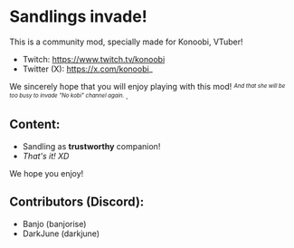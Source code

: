 # Sandlings invade!
This is a community mod, specially made for Konoobi, VTuber!
- Twitch: https://www.twitch.tv/konoobi
- Twitter (X): https://x.com/konoobi_

We sincerely hope that you will enjoy playing with this mod!
<sup><sub><i>
And that she will be too busy to invade "No kobi" channel  again.
</sub></sup></i>.

## Content:
- Sandling as **trustworthy** companion!
- *That's it! XD*

We hope you enjoy!

## Contributors (Discord):
- Banjo (banjorise)
- DarkJune (darkjune)
